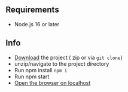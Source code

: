 ## Requirements
  - Node.js 16 or later
## Info
- [Download](https://github.com/RadoslavMarinov/static-react-app/archive/refs/heads/main.zip) the project ( zip or via `git clone`)
- unzip/navigate to the project directory
- Run npm install `npm i`
- Run npm start
- [Open the browser on localhost](http://localhost:3000/)